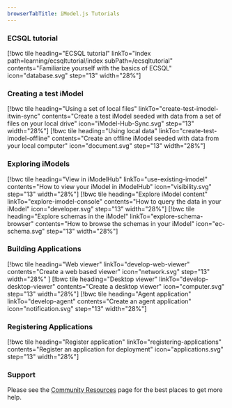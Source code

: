 ```yaml
---
browserTabTitle: iModel.js Tutorials
---
```


### ECSQL tutorial
[!bwc tile heading="ECSQL tutorial" linkTo="index path=learning/ecsqltutorial/index subPath=/ecsqltutorial" contents="Familiarize yourself with the basics of ECSQL" icon="database.svg" step="13" width="28%"]

### Creating a test iModel
[!bwc tile heading="Using a set of local files" linkTo="create-test-imodel-itwin-sync" contents="Create a test iModel seeded with data from a set of files on your local drive" icon="iModel-Hub-Sync.svg" step="13" width="28%"]
[!bwc tile heading="Using local data" linkTo="create-test-imodel-offline" contents="Create an offline iModel seeded with data from your local computer" icon="document.svg" step="13" width="28%"]

### Exploring iModels
[!bwc tile heading="View in iModelHub" linkTo="use-existing-imodel" contents="How to view your iModel in iModelHub" icon="visibility.svg" step="13" width="28%"]
[!bwc tile heading="Explore iModel content" linkTo="explore-imodel-console" contents="How to query the data in your iModel" icon="developer.svg" step="13" width="28%"]
[!bwc tile heading="Explore schemas in the iModel" linkTo="explore-schema-browser" contents="How to browse the schemas in your iModel" icon="ec-schema.svg" step="13" width="28%"]

### Building Applications
[!bwc tile heading="Web viewer" linkTo="develop-web-viewer" contents="Create a web based viewer" icon="network.svg" step="13" width="28%" ]
[!bwc tile heading="Desktop viewer" linkTo="develop-desktop-viewer" contents="Create a desktop viewer" icon="computer.svg" step="13" width="28%"]
[!bwc tile heading="Agent application" linkTo="develop-agent" contents="Create an agent application" icon="notification.svg" step="13" width="28%"]

### Registering Applications
[!bwc tile heading="Register application" linkTo="registering-applications" contents="Register an application for deployment" icon="applications.svg" step="13" width="28%"]


### Support

Please see the [Community Resources]($docs/learning/CommunityResources.md) page for the best places to get more help.


<style>
article#main h2 {
  margin-top: 0px !important;
}
article#main h2:after {
  background: rgba(0, 0, 0, 0.1);
}
p {
  margin-bottom: 0px !important;
}
article#main h3:after {
  display: none;
}
</style>
